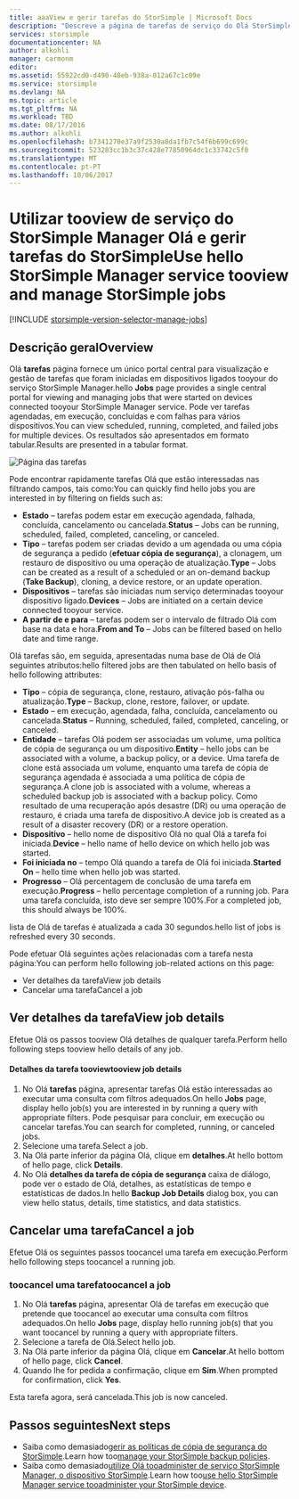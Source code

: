 ```yaml
---
title: aaaView e gerir tarefas do StorSimple | Microsoft Docs
description: "Descreve a página de tarefas de serviço do Olá StorSimple Manager e como toouse, tarefas de cópia de segurança mais recente, atual e agendada tootrack."
services: storsimple
documentationcenter: NA
author: alkohli
manager: carmonm
editor: 
ms.assetid: 55922cd0-d490-48eb-938a-012a67c1c09e
ms.service: storsimple
ms.devlang: NA
ms.topic: article
ms.tgt_pltfrm: NA
ms.workload: TBD
ms.date: 08/17/2016
ms.author: alkohli
ms.openlocfilehash: b7341270e37a9f2530a8da1fb7c54f6b699c699c
ms.sourcegitcommit: 523283cc1b3c37c428e77850964dc1c33742c5f0
ms.translationtype: MT
ms.contentlocale: pt-PT
ms.lasthandoff: 10/06/2017
---
```

# <a name="use-hello-storsimple-manager-service-tooview-and-manage-storsimple-jobs"></a><span data-ttu-id="c4c91-103">Utilizar tooview de serviço do StorSimple Manager Olá e gerir tarefas do StorSimple</span><span class="sxs-lookup"><span data-stu-id="c4c91-103">Use hello StorSimple Manager service tooview and manage StorSimple jobs</span></span>
[!INCLUDE [storsimple-version-selector-manage-jobs](../../includes/storsimple-version-selector-manage-jobs.md)]

## <a name="overview"></a><span data-ttu-id="c4c91-104">Descrição geral</span><span class="sxs-lookup"><span data-stu-id="c4c91-104">Overview</span></span>
<span data-ttu-id="c4c91-105">Olá **tarefas** página fornece um único portal central para visualização e gestão de tarefas que foram iniciadas em dispositivos ligados tooyour do serviço StorSimple Manager.</span><span class="sxs-lookup"><span data-stu-id="c4c91-105">hello **Jobs** page provides a single central portal for viewing and managing jobs that were started on devices connected tooyour StorSimple Manager service.</span></span> <span data-ttu-id="c4c91-106">Pode ver tarefas agendadas, em execução, concluídas e com falhas para vários dispositivos.</span><span class="sxs-lookup"><span data-stu-id="c4c91-106">You can view scheduled, running, completed, and failed jobs for multiple devices.</span></span> <span data-ttu-id="c4c91-107">Os resultados são apresentados em formato tabular.</span><span class="sxs-lookup"><span data-stu-id="c4c91-107">Results are presented in a tabular format.</span></span> 

![Página das tarefas](./media/storsimple-manage-jobs/HCS_JobsPage.png)

<span data-ttu-id="c4c91-109">Pode encontrar rapidamente tarefas Olá que estão interessadas nas filtrando campos, tais como:</span><span class="sxs-lookup"><span data-stu-id="c4c91-109">You can quickly find hello jobs you are interested in by filtering on fields such as:</span></span>

* <span data-ttu-id="c4c91-110">**Estado** – tarefas podem estar em execução agendada, falhada, concluída, cancelamento ou cancelada.</span><span class="sxs-lookup"><span data-stu-id="c4c91-110">**Status** – Jobs can be running, scheduled, failed, completed, canceling, or canceled.</span></span>
* <span data-ttu-id="c4c91-111">**Tipo** – tarefas podem ser criadas devido a um agendada ou uma cópia de segurança a pedido (**efetuar cópia de segurança**), a clonagem, um restauro de dispositivo ou uma operação de atualização.</span><span class="sxs-lookup"><span data-stu-id="c4c91-111">**Type** – Jobs can be created as a result of a scheduled or an on-demand backup (**Take Backup**), cloning, a device restore, or an update operation.</span></span>
* <span data-ttu-id="c4c91-112">**Dispositivos** – tarefas são iniciadas num serviço determinadas tooyour dispositivo ligado.</span><span class="sxs-lookup"><span data-stu-id="c4c91-112">**Devices** – Jobs are initiated on a certain device connected tooyour service.</span></span>
* <span data-ttu-id="c4c91-113">**A partir de e para** – tarefas podem ser o intervalo de filtrado Olá com base na data e hora.</span><span class="sxs-lookup"><span data-stu-id="c4c91-113">**From and To** – Jobs can be filtered based on hello date and time range.</span></span>

<span data-ttu-id="c4c91-114">Olá tarefas são, em seguida, apresentadas numa base de Olá de Olá seguintes atributos:</span><span class="sxs-lookup"><span data-stu-id="c4c91-114">hello filtered jobs are then tabulated on hello basis of hello following attributes:</span></span>

* <span data-ttu-id="c4c91-115">**Tipo** – cópia de segurança, clone, restauro, ativação pós-falha ou atualização.</span><span class="sxs-lookup"><span data-stu-id="c4c91-115">**Type** – Backup, clone, restore, failover, or update.</span></span>
* <span data-ttu-id="c4c91-116">**Estado** – em execução, agendada, falha, concluída, cancelamento ou cancelada.</span><span class="sxs-lookup"><span data-stu-id="c4c91-116">**Status** – Running, scheduled, failed, completed, canceling, or canceled.</span></span>
* <span data-ttu-id="c4c91-117">**Entidade** – tarefas Olá podem ser associadas um volume, uma política de cópia de segurança ou um dispositivo.</span><span class="sxs-lookup"><span data-stu-id="c4c91-117">**Entity** – hello jobs can be associated with a volume, a backup policy, or a device.</span></span> <span data-ttu-id="c4c91-118">Uma tarefa de clone está associada um volume, enquanto uma tarefa de cópia de segurança agendada é associada a uma política de cópia de segurança.</span><span class="sxs-lookup"><span data-stu-id="c4c91-118">A clone job is associated with a volume, whereas a scheduled backup job is associated with a backup policy.</span></span> <span data-ttu-id="c4c91-119">Como resultado de uma recuperação após desastre (DR) ou uma operação de restauro, é criada uma tarefa de dispositivo.</span><span class="sxs-lookup"><span data-stu-id="c4c91-119">A device job is created as a result of a disaster recovery (DR) or a restore operation.</span></span>
* <span data-ttu-id="c4c91-120">**Dispositivo** – hello nome de dispositivo Olá no qual Olá a tarefa foi iniciada.</span><span class="sxs-lookup"><span data-stu-id="c4c91-120">**Device** – hello name of hello device on which hello job was started.</span></span>
* <span data-ttu-id="c4c91-121">**Foi iniciada no** – tempo Olá quando a tarefa de Olá foi iniciada.</span><span class="sxs-lookup"><span data-stu-id="c4c91-121">**Started On** – hello time when hello job was started.</span></span>
* <span data-ttu-id="c4c91-122">**Progresso** – Olá percentagem de conclusão de uma tarefa em execução.</span><span class="sxs-lookup"><span data-stu-id="c4c91-122">**Progress** – hello percentage completion of a running job.</span></span> <span data-ttu-id="c4c91-123">Para uma tarefa concluída, isto deve ser sempre 100%.</span><span class="sxs-lookup"><span data-stu-id="c4c91-123">For a completed job, this should always be 100%.</span></span>

<span data-ttu-id="c4c91-124">lista de Olá de tarefas é atualizada a cada 30 segundos.</span><span class="sxs-lookup"><span data-stu-id="c4c91-124">hello list of jobs is refreshed every 30 seconds.</span></span>

<span data-ttu-id="c4c91-125">Pode efetuar Olá seguintes ações relacionadas com a tarefa nesta página:</span><span class="sxs-lookup"><span data-stu-id="c4c91-125">You can perform hello following job-related actions on this page:</span></span>

* <span data-ttu-id="c4c91-126">Ver detalhes da tarefa</span><span class="sxs-lookup"><span data-stu-id="c4c91-126">View job details</span></span>
* <span data-ttu-id="c4c91-127">Cancelar uma tarefa</span><span class="sxs-lookup"><span data-stu-id="c4c91-127">Cancel a job</span></span>

## <a name="view-job-details"></a><span data-ttu-id="c4c91-128">Ver detalhes da tarefa</span><span class="sxs-lookup"><span data-stu-id="c4c91-128">View job details</span></span>
<span data-ttu-id="c4c91-129">Efetue Olá os passos tooview Olá detalhes de qualquer tarefa.</span><span class="sxs-lookup"><span data-stu-id="c4c91-129">Perform hello following steps tooview hello details of any job.</span></span>

#### <a name="tooview-job-details"></a><span data-ttu-id="c4c91-130">Detalhes da tarefa tooview</span><span class="sxs-lookup"><span data-stu-id="c4c91-130">tooview job details</span></span>
1. <span data-ttu-id="c4c91-131">No Olá **tarefas** página, apresentar tarefas Olá estão interessadas ao executar uma consulta com filtros adequados.</span><span class="sxs-lookup"><span data-stu-id="c4c91-131">On hello **Jobs** page, display hello job(s) you are interested in by running a query with appropriate filters.</span></span> <span data-ttu-id="c4c91-132">Pode pesquisar para concluir, em execução ou cancelar tarefas.</span><span class="sxs-lookup"><span data-stu-id="c4c91-132">You can search for completed, running, or canceled jobs.</span></span>
2. <span data-ttu-id="c4c91-133">Selecione uma tarefa.</span><span class="sxs-lookup"><span data-stu-id="c4c91-133">Select a job.</span></span>
3. <span data-ttu-id="c4c91-134">Na Olá parte inferior da página Olá, clique em **detalhes**.</span><span class="sxs-lookup"><span data-stu-id="c4c91-134">At hello bottom of hello page, click **Details**.</span></span>
4. <span data-ttu-id="c4c91-135">No Olá **detalhes da tarefa de cópia de segurança** caixa de diálogo, pode ver o estado de Olá, detalhes, as estatísticas de tempo e estatísticas de dados.</span><span class="sxs-lookup"><span data-stu-id="c4c91-135">In hello **Backup Job Details** dialog box, you can view hello status, details, time statistics, and data statistics.</span></span>

## <a name="cancel-a-job"></a><span data-ttu-id="c4c91-136">Cancelar uma tarefa</span><span class="sxs-lookup"><span data-stu-id="c4c91-136">Cancel a job</span></span>
<span data-ttu-id="c4c91-137">Efetue Olá os seguintes passos toocancel uma tarefa em execução.</span><span class="sxs-lookup"><span data-stu-id="c4c91-137">Perform hello following steps toocancel a running job.</span></span>

### <a name="toocancel-a-job"></a><span data-ttu-id="c4c91-138">toocancel uma tarefa</span><span class="sxs-lookup"><span data-stu-id="c4c91-138">toocancel a job</span></span>
1. <span data-ttu-id="c4c91-139">No Olá **tarefas** página, apresentar Olá de tarefas em execução que pretende que toocancel ao executar uma consulta com filtros adequados.</span><span class="sxs-lookup"><span data-stu-id="c4c91-139">On hello **Jobs** page, display hello running job(s) that you want toocancel by running a query with appropriate filters.</span></span>
2. <span data-ttu-id="c4c91-140">Selecione a tarefa de Olá.</span><span class="sxs-lookup"><span data-stu-id="c4c91-140">Select hello job.</span></span>
3. <span data-ttu-id="c4c91-141">Na Olá parte inferior da página Olá, clique em **Cancelar**.</span><span class="sxs-lookup"><span data-stu-id="c4c91-141">At hello bottom of hello page, click **Cancel**.</span></span>
4. <span data-ttu-id="c4c91-142">Quando lhe for pedida a confirmação, clique em **Sim**.</span><span class="sxs-lookup"><span data-stu-id="c4c91-142">When prompted for confirmation, click **Yes**.</span></span>

<span data-ttu-id="c4c91-143">Esta tarefa agora, será cancelada.</span><span class="sxs-lookup"><span data-stu-id="c4c91-143">This job is now canceled.</span></span>

## <a name="next-steps"></a><span data-ttu-id="c4c91-144">Passos seguintes</span><span class="sxs-lookup"><span data-stu-id="c4c91-144">Next steps</span></span>
* <span data-ttu-id="c4c91-145">Saiba como demasiado[gerir as políticas de cópia de segurança do StorSimple](storsimple-manage-backup-policies.md).</span><span class="sxs-lookup"><span data-stu-id="c4c91-145">Learn how too[manage your StorSimple backup policies](storsimple-manage-backup-policies.md).</span></span>
* <span data-ttu-id="c4c91-146">Saiba como demasiado[utilize Olá tooadminister de serviço StorSimple Manager, o dispositivo StorSimple](storsimple-manager-service-administration.md).</span><span class="sxs-lookup"><span data-stu-id="c4c91-146">Learn how too[use hello StorSimple Manager service tooadminister your StorSimple device](storsimple-manager-service-administration.md).</span></span>

